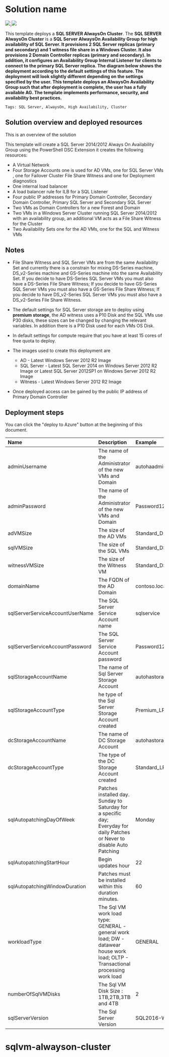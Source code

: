 # Solution name

<a href="https://portal.azure.com/#create/Microsoft.Template/uri/https%3A%2F%2Fraw.githubusercontent.com%2FAzure%2Fazure-quickstart-templates%2Fmaster%2Fsqlvm-alwayson-cluster%2Fazuredeploy.json" target="_blank">
<img src="http://azuredeploy.net/deploybutton.png"/>
</a>
<a href="http://armviz.io/#/?load=https%3A%2F%2Fraw.githubusercontent.com%2FAzure%2Fazure-quickstart-templates%2Fmaster%2Fsqlvm-alwayson-cluster%2Fazuredeploy.json" target="_blank">
<img src="http://armviz.io/visualizebutton.png"/>
</a>


This template deploys a **SQL SERVER AlwaysOn Cluster**. The **SQL SERVER AlwaysOn Cluster** is a **SQL Server AlwaysOn Availability Group for high availability of SQL Server. It provisions 2 SQL Server replicas (primary and secondary) and 1 witness file share in a Windows Cluster. It also provisions 2 Domain Controller replicas (primary and secondary). In addition, it configures an Availability Group Internal Listener for clients to connect to the primary SQL Server replica. The diagram below shows the deployment according to the default settings of this feature. The deployment will look slightly different depending on the settings specified by the user.
This template deploys an AlwaysOn Availability Group such that after deployment is complete, the user has a fully available AG. The template implements performance, security, and availability best practices.**

`Tags: SQL Server, AlwaysOn, High Availability, Cluster `

## Solution overview and deployed resources

This is an overview of the solution

This template will create a SQL Server 2014/2012 Always On Availability Group using the PowerShell DSC Extension it creates the following resources:

+	A Virtual Network
+	Four Storage Accounts one is used for AD VMs, one for SQL Server VMs , one for Failover Cluster File Share Witness and one for Deployment diagnostics
+	One internal load balancer
+	A load balancer rule for ILB for a SQL Listener
+ 	Four public IP addresses for Primary Domain Controller, Secondary Domain Controller, Primary SQL Server and Secondary SQL Server
+	Two VMs as Domain Controllers for a new Forest and Domain
+	Two VMs in a Windows Server Cluster running SQL Server 2014/2012 with an availability group, an additional VM acts as a File Share Witness for the Cluster
+	Two Availability Sets one for the AD VMs, one for the SQL and Witness VMs

## Notes

+ 	File Share Witness and SQL Server VMs are from the same Availability Set and currently there is a constrain for mixing DS-Series machine, DS_v2-Series machine and GS-Series machine into the same Availability Set. If you decide to have DS-Series SQL Server VMs you must also have a DS-Series File Share Witness; If you decide to have GS-Series SQL Server VMs you must also have a GS-Series File Share Witness; If you decide to have DS_v2-Series SQL Server VMs you must also have a DS_v2-Series File Share Witness.

+	The default settings for SQL Server storage are to deploy using **premium storage**, the AD witness uses a P10 Disk and the SQL VMs use P30 disks, these sizes can be changed by changing the relevant variables. In addition there is a P10 Disk used for each VMs OS Disk.

+ 	In default settings for compute require that you have at least 15 cores of free quota to deploy.

+ 	The images used to create this deployment are
	+ 	AD - Latest Windows Server 2012 R2 Image
	+ 	SQL Server - Latest SQL Server 2014 on Windows Server 2012 R2 Image or Latest SQL Server 2012SP1 on Windows Server 2012 R2 Image
	+ 	Witness - Latest Windows Server 2012 R2 Image

+ 	Once deployed access can be gained by the public IP address of Primary Domain Controller

## Deployment steps

You can click the "deploy to Azure" button at the beginning of this document.

|Name|Description|Example|
|:---|:---------------------|:---------------|
|adminUsername|The name of the Administrator of the new VMs and Domain|autohaadmin|
|adminPassword|The name of the Administrator of the new VMs and Domain|Password123|
|adVMSize|The size of the AD VMs |Standard_D1|
|sqlVMSize|The size of the SQL VMs |Standard_DS4|
|witnessVMSize|The size of the Witness VM |Standard_DS1|
|domainName|The FQDN of the AD Domain|contoso.local|
|sqlServerServiceAccountUserName|The SQL Server Service Account name|sqlservice|
|sqlServerServiceAccountPassword|The SQL Server Service Account password|Password123|
|sqlStorageAccountName|The name of Sql Server Storage Account|autohastorageaccountsql|
|sqlStorageAccountType|he type of the Sql Server Storage Account created|Premium_LRS|
|dcStorageAccountName|The name of  DC Storage Account|autohastorageaccountdc|
|dcStorageAccountType|The type of the DC Storage Account created|Standard_LRS|
|sqlAutopatchingDayOfWeek|Patches installed day. Sunday to Saturday for a specific day; Everyday for daily Patches or Never to disable Auto Patching|Monday|
|sqlAutopatchingStartHour|Begin updates hour|22|
|sqlAutopatchingWindowDuration|Patches must be installed within this duration minutes.|60|
|workloadType|The Sql VM work load type: GENERAL - general work load; DW - datawear house work load; OLTP - Transactional processing work load|GENERAL|
|numberOfSqlVMDisks|The Sql VM Disk Size : 1TB,2TB,3TB and 4TB|2|
|sqlServerVersion|The Sql Server Version|SQL2016-WS2012R2|

# sqlvm-alwayson-cluster
